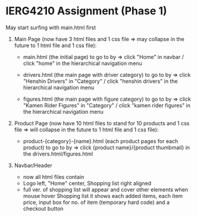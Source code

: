 # IERG4210 Assignment (Phase 1)

May start surfing with main.html first

1. Main Page (now have 3 html files and 1 css file => may collapse in the future to 1 html file and 1 css file):
    - main.html (the initial page)
        to go to by => click "Home" in navbar / click "home" in the hierarchical navigation menu
    
    - drivers.html (the main page with driver category)
        to go to by => click "Henshin Drivers" in "Category" / click "henshin drivers" in the hierarchical navigation menu

    - figures.html (the main page with figure category)
        to go to by => click "Kamen Rider Figures" in "Category" / click "kamen rider figures" in the hierarchical navigation menu

2. Product Page (now have 10 html files to stand for 10 products and 1 css file => will collapse in the future to 1 html file and 1 css file):
    - product-{category}-{name}.html (each product pages for each product)
        to go to by => click {product name}/{product thumbmail} in the drivers.html/figures.html

3. Navbar/Header
    - now all html files contain
    - Logo left, "Home" center, Shopping list right aligned
    - full ver. of shopping list will appear and cover other elements when mouse hover Shopping list
      it shows each added items, each item price, input box for no. of item (temporary hard code) and a checkout button